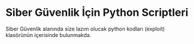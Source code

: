 <h1>Siber Güvenlik İçin Python Scriptleri</h1>
<p>Siber Güvenlik alanında size lazım olucak python kodları (exploit) klasörünün içerisinde bulunmakda.</p>
